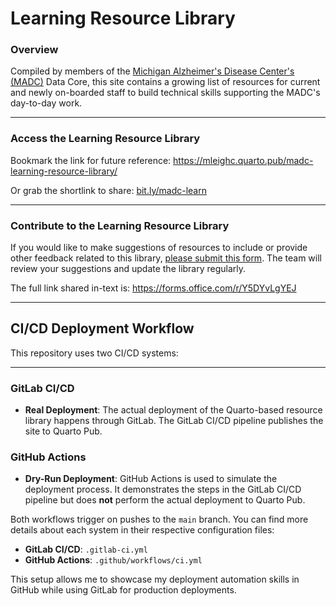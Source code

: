 # Learning Resource Library

### Overview

Compiled by members of the [Michigan Alzheimer's Disease Center's (MADC)](https://alzheimers.med.umich.edu/aboutus/) Data Core, this site contains a growing list of resources for current and newly on-boarded staff to build technical skills supporting the MADC's day-to-day work.

---

### Access the Learning Resource Library

Bookmark the link for future reference: <https://mleighc.quarto.pub/madc-learning-resource-library/>

Or grab the shortlink to share: [bit.ly/madc-learn](https://bit.ly/madc-learn)

---

### Contribute to the Learning Resource Library

If you would like to make suggestions of resources to include or provide other feedback related to this library, [please submit this form](https://forms.office.com/r/Y5DYvLgYEJ). The team will review your suggestions and update the library regularly.

The full link shared in-text is: <https://forms.office.com/r/Y5DYvLgYEJ>

---

## CI/CD Deployment Workflow

This repository uses two CI/CD systems:

---

### GitLab CI/CD
- **Real Deployment**: The actual deployment of the Quarto-based resource library happens through GitLab. The GitLab CI/CD pipeline publishes the site to Quarto Pub.
  
### GitHub Actions
- **Dry-Run Deployment**: GitHub Actions is used to simulate the deployment process. It demonstrates the steps in the GitLab CI/CD pipeline but does **not** perform the actual deployment to Quarto Pub.

Both workflows trigger on pushes to the `main` branch. You can find more details about each system in their respective configuration files:
- **GitLab CI/CD**: `.gitlab-ci.yml`
- **GitHub Actions**: `.github/workflows/ci.yml`

This setup allows me to showcase my deployment automation skills in GitHub while using GitLab for production deployments.
